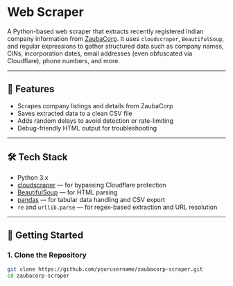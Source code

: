 # Web Scraper

A Python-based web scraper that extracts recently registered Indian company information from [ZaubaCorp](https://www.zaubacorp.com). It uses `cloudscraper`, `BeautifulSoup`, and regular expressions to gather structured data such as company names, CINs, incorporation dates, email addresses (even obfuscated via Cloudflare), phone numbers, and more.

---

## 📌 Features

-  Scrapes company listings and details from ZaubaCorp
-  Saves extracted data to a clean CSV file
-  Adds random delays to avoid detection or rate-limiting
-  Debug-friendly HTML output for troubleshooting

---

## 🛠️ Tech Stack

- Python 3.x
- [cloudscraper](https://pypi.org/project/cloudscraper/) — for bypassing Cloudflare protection
- [BeautifulSoup](https://www.crummy.com/software/BeautifulSoup/bs4/doc/) — for HTML parsing
- [pandas](https://pandas.pydata.org/) — for tabular data handling and CSV export
- `re` and `urllib.parse` — for regex-based extraction and URL resolution

---

## 🚀 Getting Started

### 1. Clone the Repository

```bash
git clone https://github.com/yourusername/zaubacorp-scraper.git
cd zaubacorp-scraper
